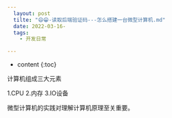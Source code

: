 ```yaml
---
  layout: post
  tilte: "😄😁-读取后端验证码---怎么搭建一台微型计算机.md"
  date: 2022-03-16-
  tags: 
    - 开发日常

---
```



* content
{:toc}


计算机组成三大元素

1.CPU
2.内存
3.IO设备

微型计算机的实践对理解计算机原理至关重要。
